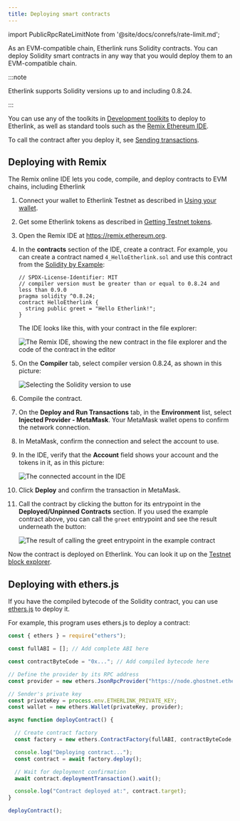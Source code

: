 ```yaml
---
title: Deploying smart contracts
---
```


import PublicRpcRateLimitNote from '@site/docs/conrefs/rate-limit.md';

As an EVM-compatible chain, Etherlink runs Solidity contracts.
You can deploy Solidity smart contracts in any way that you would deploy them to an EVM-compatible chain.

:::note

Etherlink supports Solidity versions up to and including 0.8.24.

:::

You can use any of the toolkits in [Development toolkits](/building-on-etherlink/development-toolkits) to deploy to Etherlink, as well as standard tools such as the [Remix Ethereum IDE](https://remix.ethereum.org/).

To call the contract after you deploy it, see [Sending transactions](/building-on-etherlink/transactions).

## Deploying with Remix

The Remix online IDE lets you code, compile, and deploy contracts to EVM chains, including Etherlink

1. Connect your wallet to Etherlink Testnet as described in [Using your wallet](/get-started/using-your-wallet).

1. Get some Etherlink tokens as described in [Getting Testnet tokens](/get-started/getting-testnet-tokens).

1. Open the Remix IDE at https://remix.ethereum.org.

1. In the **contracts** section of the IDE, create a contract.
For example, you can create a contract named `4_HelloEtherlink.sol` and use this contract from the [Solidity by Example](https://solidity-by-example.org/hello-world/):

   ```solidity
   // SPDX-License-Identifier: MIT
   // compiler version must be greater than or equal to 0.8.24 and less than 0.9.0
   pragma solidity ^0.8.24;
   contract HelloEtherlink {
     string public greet = "Hello Etherlink!";
   }
   ```

   The IDE looks like this, with your contract in the file explorer:

   ![The Remix IDE, showing the new contract in the file explorer and the code of the contract in the editor](/img/remix-new-solidity-contract.png)

1. On the **Compiler** tab, select compiler version 0.8.24, as shown in this picture:

   ![Selecting the Solidity version to use](/img/remix-select-version.png)

1. Compile the contract.

1. On the **Deploy and Run Transactions** tab, in the **Environment** list, select **Injected Provider - MetaMask**.
Your MetaMask wallet opens to confirm the network connection.

1. In MetaMask, confirm the connection and select the account to use.

1. In the IDE, verify that the **Account** field shows your account and the tokens in it, as in this picture:

   ![The connected account in the IDE](/img/remix-connected-account.png)

1. Click **Deploy** and confirm the transaction in MetaMask.

1. Call the contract by clicking the button for its entrypoint in the **Deployed/Unpinned Contracts** section.
If you used the example contract above, you can call the `greet` entrypoint and see the result underneath the button:

   ![The result of calling the `greet` entrypoint in the example contract](/img/remix-call-contract.png)

Now the contract is deployed on Etherlink.
You can look it up on the [Testnet block explorer](https://testnet.explorer.etherlink.com/).

## Deploying with ethers.js

If you have the compiled bytecode of the Solidity contract, you can use [ethers.js](https://docs.ethers.org/v6/) to deploy it.

<PublicRpcRateLimitNote />

For example, this program uses ethers.js to deploy a contract:

```javascript
const { ethers } = require("ethers");

const fullABI = []; // Add complete ABI here

const contractByteCode = "0x..."; // Add compiled bytecode here

// Define the provider by its RPC address
const provider = new ethers.JsonRpcProvider("https://node.ghostnet.etherlink.com");

// Sender's private key
const privateKey = process.env.ETHERLINK_PRIVATE_KEY;
const wallet = new ethers.Wallet(privateKey, provider);

async function deployContract() {

  // Create contract factory
  const factory = new ethers.ContractFactory(fullABI, contractByteCode, wallet);

  console.log("Deploying contract...");
  const contract = await factory.deploy();

  // Wait for deployment confirmation
  await contract.deploymentTransaction().wait();

  console.log("Contract deployed at:", contract.target);
}

deployContract();
```

